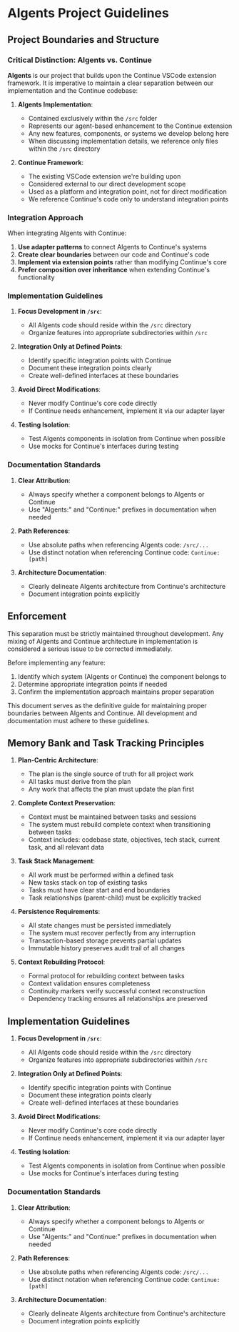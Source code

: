 # AIgents Project Guidelines

## Project Boundaries and Structure

### Critical Distinction: AIgents vs. Continue

**AIgents** is our project that builds upon the Continue VSCode extension framework. It is imperative to maintain a clear separation between our implementation and the Continue codebase:

1. **AIgents Implementation**:

   - Contained exclusively within the `/src` folder
   - Represents our agent-based enhancement to the Continue extension
   - Any new features, components, or systems we develop belong here
   - When discussing implementation details, we reference only files within the `/src` directory

2. **Continue Framework**:
   - The existing VSCode extension we're building upon
   - Considered external to our direct development scope
   - Used as a platform and integration point, not for direct modification
   - We reference Continue's code only to understand integration points

### Integration Approach

When integrating AIgents with Continue:

1. **Use adapter patterns** to connect AIgents to Continue's systems
2. **Create clear boundaries** between our code and Continue's code
3. **Implement via extension points** rather than modifying Continue's core
4. **Prefer composition over inheritance** when extending Continue's functionality

### Implementation Guidelines

1. **Focus Development in `/src`**:

   - All AIgents code should reside within the `/src` directory
   - Organize features into appropriate subdirectories within `/src`

2. **Integration Only at Defined Points**:

   - Identify specific integration points with Continue
   - Document these integration points clearly
   - Create well-defined interfaces at these boundaries

3. **Avoid Direct Modifications**:

   - Never modify Continue's core code directly
   - If Continue needs enhancement, implement it via our adapter layer

4. **Testing Isolation**:
   - Test AIgents components in isolation from Continue when possible
   - Use mocks for Continue's interfaces during testing

### Documentation Standards

1. **Clear Attribution**:

   - Always specify whether a component belongs to AIgents or Continue
   - Use "AIgents:" and "Continue:" prefixes in documentation when needed

2. **Path References**:

   - Use absolute paths when referencing AIgents code: `/src/...`
   - Use distinct notation when referencing Continue code: `Continue: [path]`

3. **Architecture Documentation**:
   - Clearly delineate AIgents architecture from Continue's architecture
   - Document integration points explicitly

## Enforcement

This separation must be strictly maintained throughout development. Any mixing of AIgents and Continue architecture in implementation is considered a serious issue to be corrected immediately.

Before implementing any feature:

1. Identify which system (AIgents or Continue) the component belongs to
2. Determine appropriate integration points if needed
3. Confirm the implementation approach maintains proper separation

This document serves as the definitive guide for maintaining proper boundaries between AIgents and Continue. All development and documentation must adhere to these guidelines.

## Memory Bank and Task Tracking Principles

1. **Plan-Centric Architecture**:

   - The plan is the single source of truth for all project work
   - All tasks must derive from the plan
   - Any work that affects the plan must update the plan first

2. **Complete Context Preservation**:

   - Context must be maintained between tasks and sessions
   - The system must rebuild complete context when transitioning between tasks
   - Context includes: codebase state, objectives, tech stack, current task, and all relevant data

3. **Task Stack Management**:

   - All work must be performed within a defined task
   - New tasks stack on top of existing tasks
   - Tasks must have clear start and end boundaries
   - Task relationships (parent-child) must be explicitly tracked

4. **Persistence Requirements**:

   - All state changes must be persisted immediately
   - The system must recover perfectly from any interruption
   - Transaction-based storage prevents partial updates
   - Immutable history preserves audit trail of all changes

5. **Context Rebuilding Protocol**:
   - Formal protocol for rebuilding context between tasks
   - Context validation ensures completeness
   - Continuity markers verify successful context reconstruction
   - Dependency tracking ensures all relationships are preserved

## Implementation Guidelines

1. **Focus Development in `/src`**:

   - All AIgents code should reside within the `/src` directory
   - Organize features into appropriate subdirectories within `/src`

2. **Integration Only at Defined Points**:

   - Identify specific integration points with Continue
   - Document these integration points clearly
   - Create well-defined interfaces at these boundaries

3. **Avoid Direct Modifications**:

   - Never modify Continue's core code directly
   - If Continue needs enhancement, implement it via our adapter layer

4. **Testing Isolation**:
   - Test AIgents components in isolation from Continue when possible
   - Use mocks for Continue's interfaces during testing

### Documentation Standards

1. **Clear Attribution**:

   - Always specify whether a component belongs to AIgents or Continue
   - Use "AIgents:" and "Continue:" prefixes in documentation when needed

2. **Path References**:

   - Use absolute paths when referencing AIgents code: `/src/...`
   - Use distinct notation when referencing Continue code: `Continue: [path]`

3. **Architecture Documentation**:
   - Clearly delineate AIgents architecture from Continue's architecture
   - Document integration points explicitly
